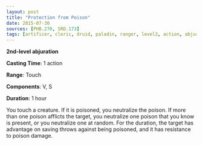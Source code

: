 ```yaml
---
layout: post
title: "Protection from Poison"
date: 2015-07-30
sources: [PHB.270, SRD.173]
tags: [artificer, cleric, druid, paladin, ranger, level2, action, abjuration]
---
```


**2nd-level abjuration**

**Casting Time**: 1 action

**Range**: Touch

**Components**: V, S

**Duration**: 1 hour

You touch a creature. If it is poisoned, you neutralize the poison. If more than one poison afflicts the target, you neutralize one poison that you know is present, or you neutralize one at random. For the duration, the target has advantage on saving throws against being poisoned, and it has resistance to poison damage.
